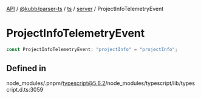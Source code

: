 [API](../../../../../../../packages.md) / [@kubb/parser-ts](../../../../../index.md) / [ts](../../../index.md) / [server](../index.md) / ProjectInfoTelemetryEvent

# ProjectInfoTelemetryEvent

```ts
const ProjectInfoTelemetryEvent: "projectInfo" = "projectInfo";
```

## Defined in

node\_modules/.pnpm/typescript@5.6.2/node\_modules/typescript/lib/typescript.d.ts:3059
